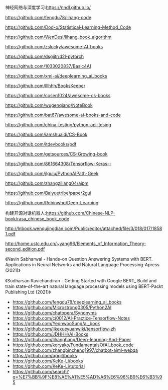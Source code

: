 
神经网络与深度学习:https://nndl.github.io/

https://github.com/fengdu78/lihang-code

https://github.com/Dod-o/Statistical-Learning-Method_Code

https://github.com/WenDesi/lihang_book_algorithm

https://github.com/zslucky/awesome-AI-books

https://github.com/dsgiitr/d2l-pytorch

https://github.com/1033020837/Basic4AI

https://github.com/xmj-ai/deeplearning_ai_books

https://github.com/lllhhh/BooksKeeper

https://github.com/cosen1024/awesome-cs-books

https://github.com/wugenqiang/NoteBook

https://github.com/bat67/awesome-ai-books-and-code

https://github.com/china-testing/python-api-tesing

https://github.com/iamshuaidi/CS-Book

https://github.com/itdevbooks/pdf

https://github.com/getsources/CS-Growing-book

https://github.com/861664308/Tensorflow-Keras--

https://github.com/jlgulu/PythonAIPath-Geek

https://github.com/zhangziliang04/aipm

https://github.com/Baiyuetribe/paper2gui

https://github.com/Robinwho/Deep-Learning

构建开源对话机器人:https://github.com/Chinese-NLP-book/rasa_chinese_book_code

http://lnbook.wenqujingdian.com/Public/editor/attached/file/3/018/017/18581.pdf

http://home.ustc.edu.cn/~yang96/Elements_of_Information_Theory-second_edition.pdf


《Navin Sabharwal - Hands-on Question Answering Systems with BERT_ Applications in Neural Networks and Natural Language Processing-Apress (2021)》

《Sudharsan Ravichandiran - Getting Started with Google BERT_ Build and train state-of-the-art natural language processing models using BERT-Packt Publishing Ltd (2021)》



- https://github.com/fengdu78/deeplearning_ai_books
- https://github.com/Microstrong0305/Python2AI
- https://github.com/chatopera/Synonyms
- https://github.com/cj0012/AI-Practice-Tensorflow-Notes
- https://github.com/YeonwooSung/ai_book
- https://github.com/jikexueyuanwiki/tensorflow-zh
- https://github.com/JDHHH/AI-Books
- https://github.com/lihanghang/Deep-learning-And-Paper
- https://github.com/koryako/FundamentalsOfAI_book_code
- https://github.com/zhangbincheng1997/chatbot-aiml-webqa
- https://github.com/qqqil/books
- https://github.com/KeKe-Li/books
- https://github.com/KeKe-Li/tutorial
- https://github.com/search?q=%E7%BB%9F%E8%AE%A1%E5%AD%A6%E6%96%B9%E6%B3%95
